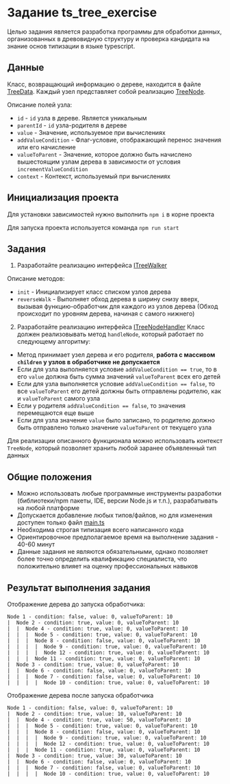 # Задание ts_tree_exercise

Целью задания является разработка программы для обработки данных, организованных в древовидную структуру и проверка кандидата на знание основ типизации в языке typescript.

## Данные

Класс, возвращающий информацию о дереве, находится в файле [TreeData](./src/data/TreeData.ts). Каждый узел представляет собой реализацию [TreeNode](./src/models/TreeNode.ts).

Описание полей узла:
- `id` - `id` узла в дереве. Является уникальным
- `parentId` - `id` узла-родителя в дереве
- `value` - Значение, используемое при вычислениях
- `addValueCondition` - Флаг-условие, отображающий перенос значения или его начисление
- `valueToParent` - Значение, которое должно быть начислено вышестоящим узлам дерева в зависимости от условия `incrementValueCondition`
- `context` - Контекст, используемый при вычислениях

## Инициализация проекта

Для установки зависимостей нужно выполнить `npm i` в корне проекта

Для запуска проекта используется команда `npm run start` 

## Задания

1. Разработайте реализацию интерфейса [ITreeWalker](./src/interfaces/ITreeWalker.ts)

Описание методов:
- `init` - Инициализирует класс списком узлов дерева
- `reverseWalk` - Выполняет обход дерева в ширину снизу вверх, вызывая функцию-обработчик для каждого из узлов дерева (Обход происходит по уровням дерева, начиная с самого нижнего)

2. Разработайте реализацию интерфейса [ITreeNodeHandler](./src/interfaces/ITreeNodeHandler.ts)
Класс должен реализовывать метод `handleNode`, который работает по следующему алгоритму:

- Метод принимает узел дерева и его родителя, **работа с массивом `children` у узлов в обработчике не допускается**
- Если для узла выполняется условие `addValueCondition == true`, то в его `value` должна быть сумма значений `valueToParent` всех его детей
- Если для узла выполняется условие `addValueCondition == false`, то все `valueToParent` его детей должны быть отправлены родителю, как и `valueToParent` самого узла
- Если у родителя `addValueCondition == false`, то значения перемещаются еще выше
- Если для узла значение `value` было записано, то родителю должно быть отправлено только значение `valueToParent` от текущего узла

Для реализации описанного функционала можно использовать контекст `TreeNode`, который позволяет хранить любой заранее объявленный тип данных

## Общие положения

- Можно использовать любые программные инструменты разработки (библиотеки/npm пакеты, IDE, версии Node.js и т.п.), разрабатывать на любой платформе
- Допускается добавление любых типов/файлов, но для изменения доступен только файл [main.ts](./src/main.ts)
- Необходима строгая типизация всего написанного кода
- Ориентировочное предполагаемое время на выполнение задания - 40-60 минут
- Данные задания не являются обязательными, однако позволяет более точно определить квалификацию специалиста, что положительно влияет на оценку профессиональных навыков

## Результат выполнения задания

Отображение дерева до запуска обработчика:
```
Node 1 - condition: false, value: 0, valueToParent: 10
|  Node 2 - condition: true, value: 0, valueToParent: 10
|  |  Node 4 - condition: true, value: 0, valueToParent: 10
|  |  |  Node 5 - condition: true, value: 0, valueToParent: 10
|  |  |  Node 8 - condition: false, value: 0, valueToParent: 10
|  |  |  |  Node 9 - condition: true, value: 0, valueToParent: 10
|  |  |  |  Node 12 - condition: true, value: 0, valueToParent: 10
|  |  |  Node 11 - condition: true, value: 0, valueToParent: 10
|  Node 3 - condition: true, value: 0, valueToParent: 10
|  |  Node 6 - condition: false, value: 0, valueToParent: 10
|  |  |  Node 7 - condition: false, value: 0, valueToParent: 10
|  |  |  |  Node 10 - condition: true, value: 0, valueToParent: 10
```

Отображение дерева после запуска обработчика
```
Node 1 - condition: false, value: 0, valueToParent: 10
|  Node 2 - condition: true, value: 10, valueToParent: 10
|  |  Node 4 - condition: true, value: 50, valueToParent: 10
|  |  |  Node 5 - condition: true, value: 0, valueToParent: 10
|  |  |  Node 8 - condition: false, value: 0, valueToParent: 10
|  |  |  |  Node 9 - condition: true, value: 0, valueToParent: 10
|  |  |  |  Node 12 - condition: true, value: 0, valueToParent: 10
|  |  |  Node 11 - condition: true, value: 0, valueToParent: 10
|  Node 3 - condition: true, value: 30, valueToParent: 10
|  |  Node 6 - condition: false, value: 0, valueToParent: 10
|  |  |  Node 7 - condition: false, value: 0, valueToParent: 10
|  |  |  |  Node 10 - condition: true, value: 0, valueToParent: 10
```
